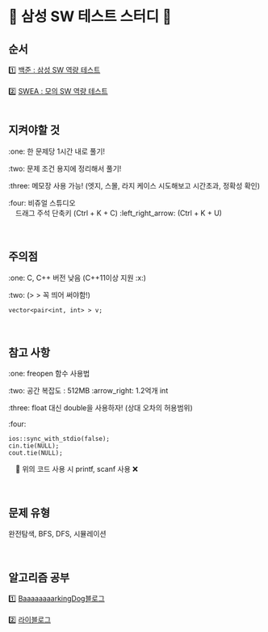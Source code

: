 # :pencil: 삼성 SW 테스트 스터디 :pencil:

## 순서
:one: [백준 : 삼성 SW 역량 테스트](https://www.acmicpc.net/workbook/view/1152) </br>
 </br>
:two: [SWEA : 모의 SW 역량 테스트](https://swexpertacademy.com/main/main.do) </br>
<br/>

## 지켜야할 것
<p> :one: 한 문제당 1시간 내로 풀기! </p>
<p> :two: 문제 조건 용지에 정리해서 풀기! </p>
<p> :three: 메모장 사용 가능! (엣지, 스몰, 라지 케이스 시도해보고 시간초과, 정확성 확인) </p>
<p> :four: 비쥬얼 스튜디오 <br/>
 드래그 주석 단축키 (Ctrl + K + C) :left_right_arrow: (Ctrl + K + U)
</p>
<br/>

## 주의점
<p> :one: C, C++ 버전 낮음 (C++11이상 지원 :x:) </p>
<p> :two: (> > 꼭 띄어 써야함!) 

    vector<pair<int, int> > v;

</p>
<br/>

## 참고 사항
<p> :one: freopen 함수 사용법 </p>
<p> :two: 공간 복잡도 : 512MB :arrow_right: 1.2억개 int</p>
<p> :three: float 대신 double을 사용하자! (상대 오차의 허용범위) </p>
<p> :four:

    ios::sync_with_stdio(false);
    cin.tie(NULL);
    cout.tie(NULL);

 :loudspeaker: 위의 코드 사용 시 printf, scanf 사용 :x: 
</p>
<br/>

## 문제 유형
<p> 완전탐색, BFS, DFS, 시뮬레이션 </p>
<br/>

## 알고리즘 공부
:one: [BaaaaaaaarkingDog블로그](https://blog.encrypted.gg/category/%EA%B0%95%EC%A2%8C/%EC%8B%A4%EC%A0%84%20%EC%95%8C%EA%B3%A0%EB%A6%AC%EC%A6%98) <br/>
<br/>
:two: [라이블로그](https://m.blog.naver.com/PostList.naver?blogId=kks227) <br/>
